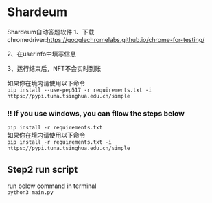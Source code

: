 # Shardeum
Shardeum自动答题软件
1、下载chromedriver:https://googlechromelabs.github.io/chrome-for-testing/

2、在userinfo中填写信息

3、运行结束后，NFT不会实时到账

如果你在境内请使用以下命令  
`pip install --use-pep517 -r requirements.txt -i https://pypi.tuna.tsinghua.edu.cn/simple`

### ‼️ If you use windows, you can fllow the steps below  
`pip install -r requirements.txt`  
如果你在境内请使用以下命令    
`pip install -r requirements.txt -i https://pypi.tuna.tsinghua.edu.cn/simple`
## Step2 run script    
run below command in terminal  
`python3 main.py`
